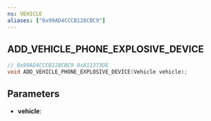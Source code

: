 ```yaml
---
ns: VEHICLE
aliases: ["0x99AD4CCCB128CBC9"]
---
```

## ADD_VEHICLE_PHONE_EXPLOSIVE_DEVICE

```c
// 0x99AD4CCCB128CBC9 0x811373DE
void ADD_VEHICLE_PHONE_EXPLOSIVE_DEVICE(Vehicle vehicle);
```

## Parameters
* **vehicle**:

